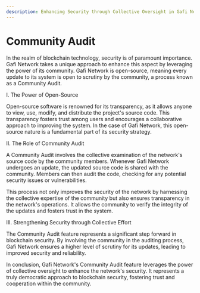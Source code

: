 ```yaml
---
description: Enhancing Security through Collective Oversight in Gafi Network
---
```


# Community Audit

In the realm of blockchain technology, security is of paramount importance. Gafi Network takes a unique approach to enhance this aspect by leveraging the power of its community. Gafi Network is open-source, meaning every update to its system is open to scrutiny by the community, a process known as a Community Audit.

I. The Power of Open-Source

Open-source software is renowned for its transparency, as it allows anyone to view, use, modify, and distribute the project's source code. This transparency fosters trust among users and encourages a collaborative approach to improving the system. In the case of Gafi Network, this open-source nature is a fundamental part of its security strategy.

II. The Role of Community Audit

A Community Audit involves the collective examination of the network's source code by the community members. Whenever Gafi Network undergoes an update, the updated source code is shared with the community. Members can then audit the code, checking for any potential security issues or vulnerabilities.

This process not only improves the security of the network by harnessing the collective expertise of the community but also ensures transparency in the network's operations. It allows the community to verify the integrity of the updates and fosters trust in the system.

III. Strengthening Security through Collective Effort

The Community Audit feature represents a significant step forward in blockchain security. By involving the community in the auditing process, Gafi Network ensures a higher level of scrutiny for its updates, leading to improved security and reliability.

In conclusion, Gafi Network's Community Audit feature leverages the power of collective oversight to enhance the network's security. It represents a truly democratic approach to blockchain security, fostering trust and cooperation within the community.
